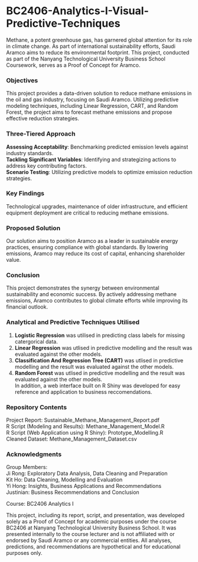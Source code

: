 # BC2406-Analytics-I-Visual-Predictive-Techniques

Methane, a potent greenhouse gas, has garnered global attention for its role in climate change. As part of international sustainability efforts, Saudi Aramco aims to reduce its environmental footprint. This project, conducted as part of the Nanyang Technological University Business School Coursework, serves as a Proof of Concept for Aramco.

### Objectives
This project provides a data-driven solution to reduce methane emissions in the oil and gas industry, focusing on Saudi Aramco. Utilizing predictive modeling techniques, including Linear Regression, CART, and Random Forest, the project aims to forecast methane emissions and propose effective reduction strategies.

### Three-Tiered Approach<br>
**Assessing Acceptability**: Benchmarking predicted emission levels against industry standards. <br>
**Tackling Significant Variables**: Identifying and strategizing actions to address key contributing factors.<br>
**Scenario Testing**: Utilizing predictive models to optimize emission reduction strategies.

### Key Findings
Technological upgrades, maintenance of older infrastructure, and efficient equipment deployment are critical to reducing methane emissions.

### Proposed Solution
Our solution aims to position Aramco as a leader in sustainable energy practices, ensuring compliance with global standards. By lowering emissions, Aramco may reduce its cost of capital, enhancing shareholder value.

### Conclusion
This project demonstrates the synergy between environmental sustainability and economic success. By actively addressing methane emissions, Aramco contributes to global climate efforts while improving its financial outlook.

### Analytical and Predictive Techniques Utilised
1. **Logistic Regression** was utilised in predicting class labels for missing catergorical data.
2. **Linear Regression** was utlised in predictive modelling and the result was evaluated against the other models.
3. **Classification And Regression Tree (CART)** was utlised in predictive modelling and the result was evaluated against the other models.
4. **Random Forest** was utlised in predictive modelling and the result was evaluated against the other models. <br>
In addition, a web interface built on R Shiny was developed for easy reference and application to business reccomendations.


### Repository Contents
Project Report: Sustainable_Methane_Management_Report.pdf<br>
R Script (Modeling and Results): Methane_Management_Model.R<br>
R Script (Web Application using R Shiny): Prototype_Modelling.R<br>
Cleaned Dataset: Methane_Management_Dataset.csv

### Acknowledgments
Group Members: <br>
Ji Rong: Exploratory Data Analysis, Data Cleaning and Preparation<br>
Kit Ho: Data Cleaning, Modelling and Evaluation<br>
Yi Hong: Insights, Business Applications and Recommendations<br>
Justinian: Business Recommendations and Conclusion<br>

Course: BC2406 Analytics I

This project, including its report, script, and presentation, was developed solely as a Proof of Concept for academic purposes under the course BC2406 at Nanyang Technological University Business School. It was presented internally to the course lecturer and is not affiliated with or endorsed by Saudi Aramco or any commercial entities. All analyses, predictions, and recommendations are hypothetical and for educational purposes only. 
